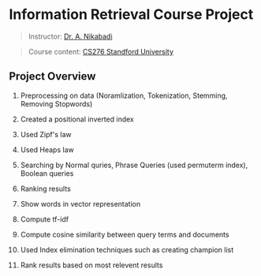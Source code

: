 # Information Retrieval Course Project

> Instructor: [Dr. A. Nikabadi](https://scholar.google.com/citations?user=pSMNSZwAAAAJ&hl=en)

> Course content: [CS276 Standford University](https://web.stanford.edu/class/cs276/)

## Project Overview

1. Preprocessing on data (Noramlization, Tokenization, Stemming, Removing Stopwords)

3. Created a positional inverted index

4. Used Zipf's law

5. Used Heaps law

6. Searching by Normal quries, Phrase Queries (used permuterm index), Boolean queries

7. Ranking results
  
8. Show words in vector representation

9. Compute tf-idf

10. Compute cosine similarity between query terms and documents

11. Used Index elimination techniques such as creating champion list 

12. Rank results based on most relevent results
